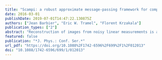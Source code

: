 ```yaml
---
title: "Scampi: a robust approximate message-passing framework for compressive imaging"
date: 2016-03-01
publishDate: 2019-07-01T14:47:22.130875Z
authors: ["Jean Barbier", "Eric W. Tramel", "Florent Krzakala"]
publication_types: ["2"]
abstract: "Reconstruction of images from noisy linear measurements is a core problem in image processing, for which convex optimization methods based on total variation (TV) minimization have been the long-standing state-of-the-art. We present an alternative probabilistic reconstruction procedure based on approximate message-passing, Scampi, which operates in the compressive regime, where the inverse imaging problem is underdetermined. While the proposed method is related to the recently proposed GrAMPA algorithm of Borgerding, Schniter, and Rangan, we further develop the probabilistic approach to compressive imaging by introducing an expectation-maximization learning of model parameters, making the Scampi robust to model uncertainties. Additionally, our numerical experiments indicate that Scampi can provide reconstruction performance superior to both GrAMPA as well as convex approaches to TV reconstruction. Finally, through exhaustive best-case experiments, we show that in many cases the maximal performance of both Scampi and convex TV can be quite close, even though the approaches are a prori distinct. The theoretical reasons for this correspondence remain an open question. Nevertheless, the proposed algorithm remains more practical, as it requires far less parameter tuning to perform optimally."
featured: false
publication: "*J. Phys.: Conf. Ser.*"
url_pdf: "https://doi.org/10.1088%2F1742-6596%2F699%2F1%2F012013"
doi: "10.1088/1742-6596/699/1/012013"
---
```


